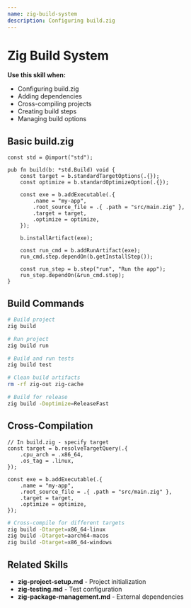 ```yaml
---
name: zig-build-system
description: Configuring build.zig
---
```




# Zig Build System

**Use this skill when:**
- Configuring build.zig
- Adding dependencies
- Cross-compiling projects
- Creating build steps
- Managing build options

## Basic build.zig

```zig
const std = @import("std");

pub fn build(b: *std.Build) void {
    const target = b.standardTargetOptions(.{});
    const optimize = b.standardOptimizeOption(.{});

    const exe = b.addExecutable(.{
        .name = "my-app",
        .root_source_file = .{ .path = "src/main.zig" },
        .target = target,
        .optimize = optimize,
    });

    b.installArtifact(exe);

    const run_cmd = b.addRunArtifact(exe);
    run_cmd.step.dependOn(b.getInstallStep());

    const run_step = b.step("run", "Run the app");
    run_step.dependOn(&run_cmd.step);
}
```

## Build Commands

```bash
# Build project
zig build

# Run project
zig build run

# Build and run tests
zig build test

# Clean build artifacts
rm -rf zig-out zig-cache

# Build for release
zig build -Doptimize=ReleaseFast
```

## Cross-Compilation

```zig
// In build.zig - specify target
const target = b.resolveTargetQuery(.{
    .cpu_arch = .x86_64,
    .os_tag = .linux,
});

const exe = b.addExecutable(.{
    .name = "my-app",
    .root_source_file = .{ .path = "src/main.zig" },
    .target = target,
    .optimize = optimize,
});
```

```bash
# Cross-compile for different targets
zig build -Dtarget=x86_64-linux
zig build -Dtarget=aarch64-macos
zig build -Dtarget=x86_64-windows
```

## Related Skills

- **zig-project-setup.md** - Project initialization
- **zig-testing.md** - Test configuration
- **zig-package-management.md** - External dependencies
